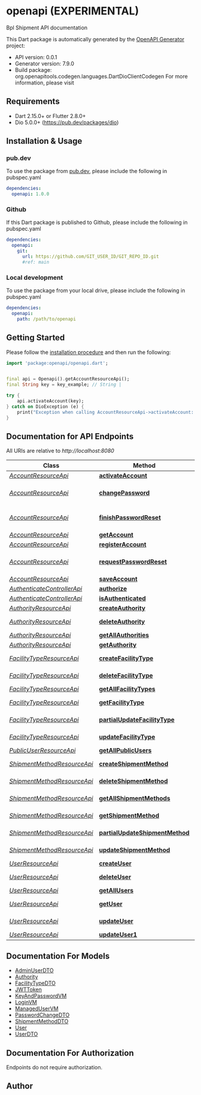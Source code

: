 # openapi (EXPERIMENTAL)
Bpl Shipment API documentation

This Dart package is automatically generated by the [OpenAPI Generator](https://openapi-generator.tech) project:

- API version: 0.0.1
- Generator version: 7.9.0
- Build package: org.openapitools.codegen.languages.DartDioClientCodegen
For more information, please visit []()

## Requirements

* Dart 2.15.0+ or Flutter 2.8.0+
* Dio 5.0.0+ (https://pub.dev/packages/dio)

## Installation & Usage

### pub.dev
To use the package from [pub.dev](https://pub.dev), please include the following in pubspec.yaml
```yaml
dependencies:
  openapi: 1.0.0
```

### Github
If this Dart package is published to Github, please include the following in pubspec.yaml
```yaml
dependencies:
  openapi:
    git:
      url: https://github.com/GIT_USER_ID/GIT_REPO_ID.git
      #ref: main
```

### Local development
To use the package from your local drive, please include the following in pubspec.yaml
```yaml
dependencies:
  openapi:
    path: /path/to/openapi
```

## Getting Started

Please follow the [installation procedure](#installation--usage) and then run the following:

```dart
import 'package:openapi/openapi.dart';


final api = Openapi().getAccountResourceApi();
final String key = key_example; // String | 

try {
    api.activateAccount(key);
} catch on DioException (e) {
    print("Exception when calling AccountResourceApi->activateAccount: $e\n");
}

```

## Documentation for API Endpoints

All URIs are relative to *http://localhost:8080*

Class | Method | HTTP request | Description
------------ | ------------- | ------------- | -------------
[*AccountResourceApi*](doc/AccountResourceApi.md) | [**activateAccount**](doc/AccountResourceApi.md#activateaccount) | **GET** /api/activate | 
[*AccountResourceApi*](doc/AccountResourceApi.md) | [**changePassword**](doc/AccountResourceApi.md#changepassword) | **POST** /api/account/change-password | 
[*AccountResourceApi*](doc/AccountResourceApi.md) | [**finishPasswordReset**](doc/AccountResourceApi.md#finishpasswordreset) | **POST** /api/account/reset-password/finish | 
[*AccountResourceApi*](doc/AccountResourceApi.md) | [**getAccount**](doc/AccountResourceApi.md#getaccount) | **GET** /api/account | 
[*AccountResourceApi*](doc/AccountResourceApi.md) | [**registerAccount**](doc/AccountResourceApi.md#registeraccount) | **POST** /api/register | 
[*AccountResourceApi*](doc/AccountResourceApi.md) | [**requestPasswordReset**](doc/AccountResourceApi.md#requestpasswordreset) | **POST** /api/account/reset-password/init | 
[*AccountResourceApi*](doc/AccountResourceApi.md) | [**saveAccount**](doc/AccountResourceApi.md#saveaccount) | **POST** /api/account | 
[*AuthenticateControllerApi*](doc/AuthenticateControllerApi.md) | [**authorize**](doc/AuthenticateControllerApi.md#authorize) | **POST** /api/authenticate | 
[*AuthenticateControllerApi*](doc/AuthenticateControllerApi.md) | [**isAuthenticated**](doc/AuthenticateControllerApi.md#isauthenticated) | **GET** /api/authenticate | 
[*AuthorityResourceApi*](doc/AuthorityResourceApi.md) | [**createAuthority**](doc/AuthorityResourceApi.md#createauthority) | **POST** /api/authorities | 
[*AuthorityResourceApi*](doc/AuthorityResourceApi.md) | [**deleteAuthority**](doc/AuthorityResourceApi.md#deleteauthority) | **DELETE** /api/authorities/{id} | 
[*AuthorityResourceApi*](doc/AuthorityResourceApi.md) | [**getAllAuthorities**](doc/AuthorityResourceApi.md#getallauthorities) | **GET** /api/authorities | 
[*AuthorityResourceApi*](doc/AuthorityResourceApi.md) | [**getAuthority**](doc/AuthorityResourceApi.md#getauthority) | **GET** /api/authorities/{id} | 
[*FacilityTypeResourceApi*](doc/FacilityTypeResourceApi.md) | [**createFacilityType**](doc/FacilityTypeResourceApi.md#createfacilitytype) | **POST** /api/facility-types | 
[*FacilityTypeResourceApi*](doc/FacilityTypeResourceApi.md) | [**deleteFacilityType**](doc/FacilityTypeResourceApi.md#deletefacilitytype) | **DELETE** /api/facility-types/{id} | 
[*FacilityTypeResourceApi*](doc/FacilityTypeResourceApi.md) | [**getAllFacilityTypes**](doc/FacilityTypeResourceApi.md#getallfacilitytypes) | **GET** /api/facility-types | 
[*FacilityTypeResourceApi*](doc/FacilityTypeResourceApi.md) | [**getFacilityType**](doc/FacilityTypeResourceApi.md#getfacilitytype) | **GET** /api/facility-types/{id} | 
[*FacilityTypeResourceApi*](doc/FacilityTypeResourceApi.md) | [**partialUpdateFacilityType**](doc/FacilityTypeResourceApi.md#partialupdatefacilitytype) | **PATCH** /api/facility-types/{id} | 
[*FacilityTypeResourceApi*](doc/FacilityTypeResourceApi.md) | [**updateFacilityType**](doc/FacilityTypeResourceApi.md#updatefacilitytype) | **PUT** /api/facility-types/{id} | 
[*PublicUserResourceApi*](doc/PublicUserResourceApi.md) | [**getAllPublicUsers**](doc/PublicUserResourceApi.md#getallpublicusers) | **GET** /api/users | 
[*ShipmentMethodResourceApi*](doc/ShipmentMethodResourceApi.md) | [**createShipmentMethod**](doc/ShipmentMethodResourceApi.md#createshipmentmethod) | **POST** /api/shipment-methods | 
[*ShipmentMethodResourceApi*](doc/ShipmentMethodResourceApi.md) | [**deleteShipmentMethod**](doc/ShipmentMethodResourceApi.md#deleteshipmentmethod) | **DELETE** /api/shipment-methods/{id} | 
[*ShipmentMethodResourceApi*](doc/ShipmentMethodResourceApi.md) | [**getAllShipmentMethods**](doc/ShipmentMethodResourceApi.md#getallshipmentmethods) | **GET** /api/shipment-methods | 
[*ShipmentMethodResourceApi*](doc/ShipmentMethodResourceApi.md) | [**getShipmentMethod**](doc/ShipmentMethodResourceApi.md#getshipmentmethod) | **GET** /api/shipment-methods/{id} | 
[*ShipmentMethodResourceApi*](doc/ShipmentMethodResourceApi.md) | [**partialUpdateShipmentMethod**](doc/ShipmentMethodResourceApi.md#partialupdateshipmentmethod) | **PATCH** /api/shipment-methods/{id} | 
[*ShipmentMethodResourceApi*](doc/ShipmentMethodResourceApi.md) | [**updateShipmentMethod**](doc/ShipmentMethodResourceApi.md#updateshipmentmethod) | **PUT** /api/shipment-methods/{id} | 
[*UserResourceApi*](doc/UserResourceApi.md) | [**createUser**](doc/UserResourceApi.md#createuser) | **POST** /api/admin/users | 
[*UserResourceApi*](doc/UserResourceApi.md) | [**deleteUser**](doc/UserResourceApi.md#deleteuser) | **DELETE** /api/admin/users/{login} | 
[*UserResourceApi*](doc/UserResourceApi.md) | [**getAllUsers**](doc/UserResourceApi.md#getallusers) | **GET** /api/admin/users | 
[*UserResourceApi*](doc/UserResourceApi.md) | [**getUser**](doc/UserResourceApi.md#getuser) | **GET** /api/admin/users/{login} | 
[*UserResourceApi*](doc/UserResourceApi.md) | [**updateUser**](doc/UserResourceApi.md#updateuser) | **PUT** /api/admin/users/{login} | 
[*UserResourceApi*](doc/UserResourceApi.md) | [**updateUser1**](doc/UserResourceApi.md#updateuser1) | **PUT** /api/admin/users | 


## Documentation For Models

 - [AdminUserDTO](doc/AdminUserDTO.md)
 - [Authority](doc/Authority.md)
 - [FacilityTypeDTO](doc/FacilityTypeDTO.md)
 - [JWTToken](doc/JWTToken.md)
 - [KeyAndPasswordVM](doc/KeyAndPasswordVM.md)
 - [LoginVM](doc/LoginVM.md)
 - [ManagedUserVM](doc/ManagedUserVM.md)
 - [PasswordChangeDTO](doc/PasswordChangeDTO.md)
 - [ShipmentMethodDTO](doc/ShipmentMethodDTO.md)
 - [User](doc/User.md)
 - [UserDTO](doc/UserDTO.md)


## Documentation For Authorization

Endpoints do not require authorization.


## Author



